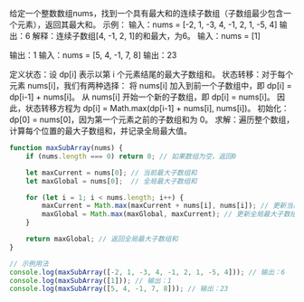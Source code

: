 给定一个整数数组nums，找到一个具有最大和的连续子数组（子数组最少包含一个元素），返回其最大和。
示例：
输入：nums = [-2, 1, -3, 4, -1, 2, 1, -5, 4]
输出：6
解释：连续子数组[4, -1, 2, 1]的和最大，为6。
输入：nums = [1]

输出：1
输入：nums = [5, 4, -1, 7, 8]
输出：23

定义状态：设 dp[i] 表示以第 i 个元素结尾的最大子数组和。
状态转移：对于每个元素 nums[i]，我们有两种选择：
将 nums[i] 加入到前一个子数组中，即 dp[i] = dp[i-1] + nums[i]。
从 nums[i] 开始一个新的子数组，即 dp[i] = nums[i]。
因此，状态转移方程为 dp[i] = Math.max(dp[i-1] + nums[i], nums[i])。
初始化：dp[0] = nums[0]，因为第一个元素之前的子数组和为 0。
求解：遍历整个数组，计算每个位置的最大子数组和，并记录全局最大值。

```js
function maxSubArray(nums) {
    if (nums.length === 0) return 0; // 如果数组为空，返回0

    let maxCurrent = nums[0]; // 当前最大子数组和
    let maxGlobal = nums[0];  // 全局最大子数组和

    for (let i = 1; i < nums.length; i++) {
        maxCurrent = Math.max(maxCurrent + nums[i], nums[i]); // 更新当前最大子数组和
        maxGlobal = Math.max(maxGlobal, maxCurrent); // 更新全局最大子数组和
    }

    return maxGlobal; // 返回全局最大子数组和
}

// 示例用法
console.log(maxSubArray([-2, 1, -3, 4, -1, 2, 1, -5, 4])); // 输出：6
console.log(maxSubArray([1])); // 输出：1
console.log(maxSubArray([5, 4, -1, 7, 8])); // 输出：23
```
